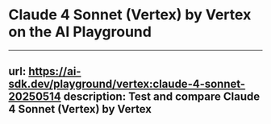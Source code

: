 # Claude 4 Sonnet (Vertex) by Vertex on the AI Playground


---
url: https://ai-sdk.dev/playground/vertex:claude-4-sonnet-20250514
description: Test and compare Claude 4 Sonnet (Vertex) by Vertex
---
